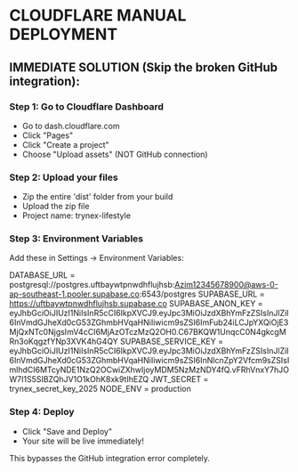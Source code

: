 # CLOUDFLARE MANUAL DEPLOYMENT

## IMMEDIATE SOLUTION (Skip the broken GitHub integration):

### Step 1: Go to Cloudflare Dashboard
- Go to dash.cloudflare.com
- Click "Pages" 
- Click "Create a project"
- Choose "Upload assets" (NOT GitHub connection)

### Step 2: Upload your files
- Zip the entire 'dist' folder from your build
- Upload the zip file
- Project name: trynex-lifestyle

### Step 3: Environment Variables
Add these in Settings → Environment Variables:

DATABASE_URL = postgresql://postgres.uftbaywtpnwdhflujhsb:Azim12345678900@aws-0-ap-southeast-1.pooler.supabase.co:6543/postgres
SUPABASE_URL = https://uftbaywtpnwdhflujhsb.supabase.co
SUPABASE_ANON_KEY = eyJhbGciOiJIUzI1NiIsInR5cCI6IkpXVCJ9.eyJpc3MiOiJzdXBhYmFzZSIsInJlZiI6InVmdGJheXd0cG53ZGhmbHVqaHNiIiwicm9sZSI6ImFub24iLCJpYXQiOjE3MjQxNTc0NjgsImV4cCI6MjAzOTczMzQ2OH0.C67BKQW1UnqcC0N4gkcgMRn3oKqgzfYNp3XVK4hG4QY
SUPABASE_SERVICE_KEY = eyJhbGciOiJIUzI1NiIsInR5cCI6IkpXVCJ9.eyJpc3MiOiJzdXBhYmFzZSIsInJlZiI6InVmdGJheXd0cG53ZGhmbHVqaHNiIiwicm9sZSI6InNlcnZpY2Vfcm9sZSIsImlhdCI6MTcyNDE1NzQ2OCwiZXhwIjoyMDM5NzMzNDY4fQ.vFRhVnxY7hJOW7I1S5SIBZQhJV1O1kOhK8xk9tIhEZQ
JWT_SECRET = trynex_secret_key_2025
NODE_ENV = production

### Step 4: Deploy
- Click "Save and Deploy"
- Your site will be live immediately!

This bypasses the GitHub integration error completely.